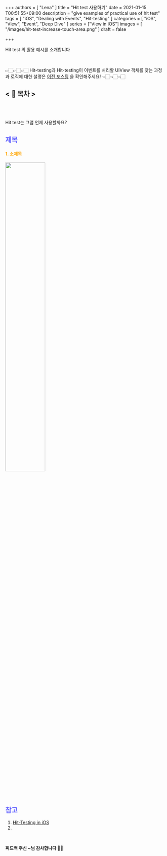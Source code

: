 +++
authors = [
    "Lena"
]
title = "Hit test 사용하기"
date = 2021-01-15 T00:51:55+09:00
description = "give examples of practical use of hit test"
tags = [
    "iOS", "Dealing with Events", "Hit-testing"
]
categories = [
    "iOS", "View", "Event", "Deep Dive"
]
series = ["View in iOS"]
images = [
  "/images/hit-test-increase-touch-area.png"
]
draft = false

+++

Hit test 의 활용 예시를 소개합니다 <br>

<br>

<!--more-->

👉🏻👉🏻👉🏻 Hit-testing과 Hit-testing이 이벤트를 처리할 UIView 객체를 찾는 과정과 로직에 대한 설명은 [이전 포스팅](https://lena-chamna.netlify.app/post/hit_testing_in_ios/) 을 확인해주세요! 👈🏻👈🏻👈🏻

## <  📑 목차  >

<br><br>

Hit test는 그럼 언제 사용할까요?

## <span style="color: #6666FF">제목</span>

#### <span style="color:orange">**1. 소제목**</span>

<img src="image url" width="50%">

<br><br>

## <span style="color: #6666FF">참고</span>

1. [Hit-Testing in iOS](http://smnh.me/hit-testing-in-ios/) 
2. 

<br>

**피드백 주신 ~님 감사합니다 🙏🏻**